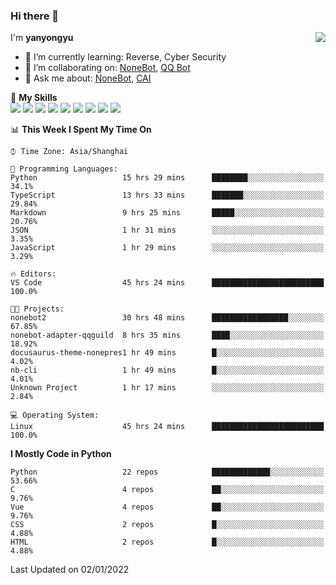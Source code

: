 ### Hi there 👋

<a href="#">
  <img align="right" src="https://github-readme-stats.vercel.app/api?username=yanyongyu&count_private=true&show_icons=true&bg_color=15,f2f7fd,E0EAFC" />
</a>

I'm **yanyongyu**

- 🌱 I’m currently learning: Reverse, Cyber Security
- 👯 I’m collaborating on: [NoneBot](https://github.com/nonebot), [QQ Bot](https://github.com/Mrs4s/go-cqhttp)
- 💬 Ask me about: [NoneBot](https://github.com/nonebot), [CAI](https://github.com/cscs181/CAI)

🌟 **My Skills**  
![](https://img.shields.io/badge/-Python-3e74a2?style=flat-square&logo=Python&logoColor=fff)
![](https://img.shields.io/badge/-Node.js-339933?style=flat-square&logo=Node.js&logoColor=fff)
![](https://img.shields.io/badge/-Vue-4fc08d?style=flat-square&logo=Vue.js&logoColor=fff)
![](https://img.shields.io/badge/-React-2d98ce?style=flat-square&logo=React&logoColor=fff)
![](https://img.shields.io/badge/-Docker-2496ED?style=flat-square&logo=Docker&logoColor=fff)
![](https://img.shields.io/badge/-Linux-000000?style=flat-square&logo=Linux&logoColor=fff)
![](https://img.shields.io/badge/-MySQL-4479A1?style=flat-square&logo=MySQL&logoColor=fff)
![](https://img.shields.io/badge/-Redis-DC382D?style=flat-square&logo=Redis&logoColor=fff)
![](https://img.shields.io/badge/-MongoDB-47A248?style=flat-square&logo=MongoDB&logoColor=fff)

<!--START_SECTION:waka-->
📊 **This Week I Spent My Time On** 

```text
⌚︎ Time Zone: Asia/Shanghai

💬 Programming Languages: 
Python                   15 hrs 29 mins      ████████░░░░░░░░░░░░░░░░░   34.1% 
TypeScript               13 hrs 33 mins      ███████░░░░░░░░░░░░░░░░░░   29.84% 
Markdown                 9 hrs 25 mins       █████░░░░░░░░░░░░░░░░░░░░   20.76% 
JSON                     1 hr 31 mins        ░░░░░░░░░░░░░░░░░░░░░░░░░   3.35% 
JavaScript               1 hr 29 mins        ░░░░░░░░░░░░░░░░░░░░░░░░░   3.29%

🔥 Editors: 
VS Code                  45 hrs 24 mins      █████████████████████████   100.0%

🐱‍💻 Projects: 
nonebot2                 30 hrs 48 mins      █████████████████░░░░░░░░   67.85% 
nonebot-adapter-qqguild  8 hrs 35 mins       ████░░░░░░░░░░░░░░░░░░░░░   18.92% 
docusaurus-theme-nonepres1 hr 49 mins        █░░░░░░░░░░░░░░░░░░░░░░░░   4.02% 
nb-cli                   1 hr 49 mins        █░░░░░░░░░░░░░░░░░░░░░░░░   4.01% 
Unknown Project          1 hr 17 mins        ░░░░░░░░░░░░░░░░░░░░░░░░░   2.84%

💻 Operating System: 
Linux                    45 hrs 24 mins      █████████████████████████   100.0%

```

**I Mostly Code in Python** 

```text
Python                   22 repos            █████████████░░░░░░░░░░░░   53.66% 
C                        4 repos             ██░░░░░░░░░░░░░░░░░░░░░░░   9.76% 
Vue                      4 repos             ██░░░░░░░░░░░░░░░░░░░░░░░   9.76% 
CSS                      2 repos             █░░░░░░░░░░░░░░░░░░░░░░░░   4.88% 
HTML                     2 repos             █░░░░░░░░░░░░░░░░░░░░░░░░   4.88%

```



 Last Updated on 02/01/2022
<!--END_SECTION:waka-->
